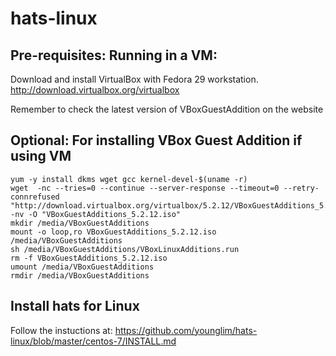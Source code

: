 # hats-linux 

## Pre-requisites: Running in a VM:
Download and install VirtualBox with Fedora 29 workstation.
http://download.virtualbox.org/virtualbox

Remember to check the latest version of VBoxGuestAddition on the website

## Optional: For installing VBox Guest Addition if using VM
```
yum -y install dkms wget gcc kernel-devel-$(uname -r)
wget  -nc --tries=0 --continue --server-response --timeout=0 --retry-connrefused "http://download.virtualbox.org/virtualbox/5.2.12/VBoxGuestAdditions_5.2.12.iso" -nv -O "VBoxGuestAdditions_5.2.12.iso" 
mkdir /media/VBoxGuestAdditions
mount -o loop,ro VBoxGuestAdditions_5.2.12.iso /media/VBoxGuestAdditions
sh /media/VBoxGuestAdditions/VBoxLinuxAdditions.run
rm -f VBoxGuestAdditions_5.2.12.iso
umount /media/VBoxGuestAdditions
rmdir /media/VBoxGuestAdditions
```

## Install hats for Linux
Follow the instuctions at:
https://github.com/younglim/hats-linux/blob/master/centos-7/INSTALL.md
